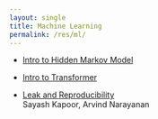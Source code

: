 ```yaml
---
layout: single
title: Machine Learning
permalink: /res/ml/
---
```


- [Intro to Hidden Markov Model](https://github.com/djhshih/intro-hmm)

- [Intro to Transformer](https://github.com/djhshih/intro-transformer)

- [Leak and Reproducibility](https://arxiv.org/abs/2207.07048)  
  Sayash Kapoor, Arvind Narayanan

